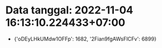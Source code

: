 # Data tanggal: 2022-11-04 16:13:10.224433+07:00

* {'oDEyLHkUMdw1OFFp': 1682, '2Fian9fgAWsFlCFv': 6899}
